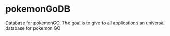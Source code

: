 # pokemonGoDB
Database for pokemonGO. The goal is to give to all applications an universal database for pokemon GO